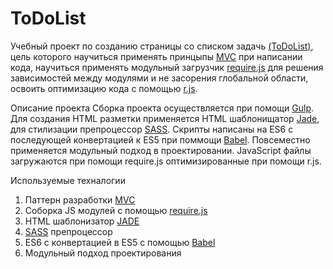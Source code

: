 # ToDoList
Учебный проект по созданию страницы со списком задачь [(ToDoList)](http://jurict.github.io/GoFrontend/Tech%20Skills/JS%2023-24/build/index.html), цель которого научиться применять принцыпы [MVC](http://designformasters.info/posts/mvc-javascript/) при написании кода, научиться применять модульный загрузчик [require.js](http://requirejs.org/) для решения зависимостей между модулями и не засорения глобальной области, освоить оптимизацию кода с помощью [r.js](http://requirejs.org/docs/optimization.html).

Описание проекта
Сборка проекта осуществляется при помощи [Gulp](https://learn.javascript.ru/screencast/gulp). Для создания HTML разметки применяется HTML шаблонищатор [Jade](http://jsman.ru/jade/), для стилизации препроцессор [SASS](http://sass-lang.com/). Скрипты написаны на ES6 с последующей конвертацией к ES5 при поммощи [Babel](https://babeljs.io/). Повсеместно применяется модульный подход в проектировании. JavaScript файлы загружаются при помощи require.js оптимизированные при помощи r.js.

Используемые техналогии

1. Паттерн разработки [MVC](https://ru.wikipedia.org/wiki/Model-View-Controller)
2. Соборка JS модулей с помощью [require.js](http://requirejs.org/)
3. HTML шаблонизатор [JADE](http://jade-lang.com/)
4. [SASS](http://sass-lang.com/) препроцессор
4. ES6 с конвертацией в ES5 с помощью [Babel](https://babeljs.io/)
5. Модульный подход проектирования
